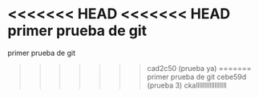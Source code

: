 <<<<<<< HEAD
<<<<<<< HEAD
primer prueba de git
=======
primer prueba de git
>>>>>>> cad2c50 (prueba ya)
=======
primer prueba de git
>>>>>>> cebe59d (prueba 3)
ckallllllllllllllllll

